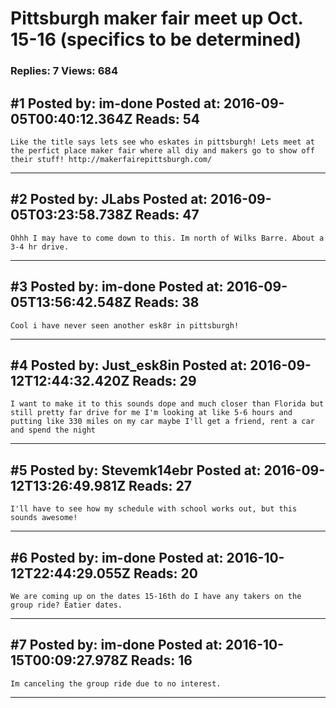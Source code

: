 # Pittsburgh maker fair meet up Oct. 15-16 (specifics to be determined)

### Replies: 7 Views: 684

## \#1 Posted by: im-done Posted at: 2016-09-05T00:40:12.364Z Reads: 54

```
Like the title says lets see who eskates in pittsburgh! Lets meet at the perfict place maker fair where all diy and makers go to show off their stuff! http://makerfairepittsburgh.com/
```

---
## \#2 Posted by: JLabs Posted at: 2016-09-05T03:23:58.738Z Reads: 47

```
Ohhh I may have to come down to this. Im north of Wilks Barre. About a 3-4 hr drive.
```

---
## \#3 Posted by: im-done Posted at: 2016-09-05T13:56:42.548Z Reads: 38

```
Cool i have never seen another esk8r in pittsburgh!
```

---
## \#4 Posted by: Just_esk8in Posted at: 2016-09-12T12:44:32.420Z Reads: 29

```
I want to make it to this sounds dope and much closer than Florida but still pretty far drive for me I'm looking at like 5-6 hours and putting like 330 miles on my car maybe I'll get a friend, rent a car and spend the night
```

---
## \#5 Posted by: Stevemk14ebr Posted at: 2016-09-12T13:26:49.981Z Reads: 27

```
I'll have to see how my schedule with school works out, but this sounds awesome!
```

---
## \#6 Posted by: im-done Posted at: 2016-10-12T22:44:29.055Z Reads: 20

```
We are coming up on the dates 15-16th do I have any takers on the group ride? Eatier dates.
```

---
## \#7 Posted by: im-done Posted at: 2016-10-15T00:09:27.978Z Reads: 16

```
Im canceling the group ride due to no interest.
```

---
